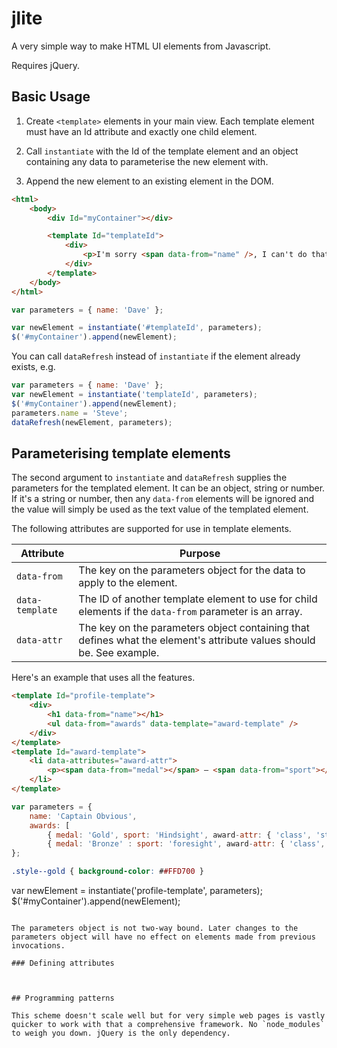 # jlite
A very simple way to make HTML UI elements from Javascript.

Requires jQuery.

## Basic Usage

1. Create `<template>` elements in your main view. Each template element must have an Id attribute and exactly one child element.

2. Call `instantiate` with the Id of the template element and an object containing any data to parameterise the new element with.

3. Append the new element to an existing element in the DOM.

```html
<html>
    <body>
        <div Id="myContainer"></div>

        <template Id="templateId">
            <div>
                <p>I'm sorry <span data-from="name" />, I can't do that.<p>
            </div>
        </template>
    </body>
</html>
```


```javascript
var parameters = { name: 'Dave' };

var newElement = instantiate('#templateId', parameters);
$('#myContainer').append(newElement);
```

You can call `dataRefresh` instead of `instantiate` if the element already exists, e.g.

```javascript
var parameters = { name: 'Dave' };
var newElement = instantiate('templateId', parameters);
$('#myContainer').append(newElement);
parameters.name = 'Steve';
dataRefresh(newElement, parameters);
```



## Parameterising template elements

The second argument to `instantiate` and `dataRefresh` supplies the parameters for the templated element. It can be an object, string or number. If it's a string or number, then any `data-from` elements will be ignored and the value will simply be used as the text value of the templated element.

The following attributes are supported for use in template elements.

| Attribute | Purpose |
| --------- | ------- |
| `data-from` | The key on the parameters object for the data to apply to the element. |
| `data-template` | The ID of another template element to use for child elements if the `data-from` parameter is an array. |
| `data-attr` | The key on the parameters object containing that defines what the element's attribute values should be. See example. |

Here's an example that uses all the features.

```html
<template Id="profile-template">
    <div>
        <h1 data-from="name"></h1>
        <ul data-from="awards" data-template="award-template" />
    </div>
</template>
<template Id="award-template">
    <li data-attributes="award-attr">
        <p><span data-from="medal"></span> — <span data-from="sport"></span></p>
    </li>
</template>
```

```javascript
var parameters = { 
    name: 'Captain Obvious',
    awards: [
        { medal: 'Gold', sport: 'Hindsight', award-attr: { 'class', 'style--gold'} },
        { medal: 'Bronze' : sport: 'foresight', award-attr: { 'class', ''} }]
};
```

```css
.style--gold { background-color: ##FFD700 }
```

var newElement = instantiate('profile-template', parameters);
$('#myContainer').append(newElement);
```

The parameters object is not two-way bound. Later changes to the parameters object will have no effect on elements made from previous invocations.

### Defining attributes



## Programming patterns

This scheme doesn't scale well but for very simple web pages is vastly quicker to work with that a comprehensive framework. No `node_modules` to weigh you down. jQuery is the only dependency.